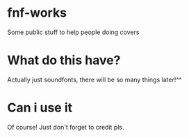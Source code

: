 # fnf-works
Some public stuff to help people doing covers

# What do this have?
Actually just soundfonts, there will be so many things later!^^

# Can i use it

Of course! Just don't forget to credit pls.
